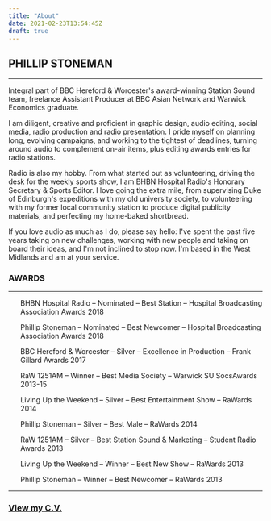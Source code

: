 ```yaml
---
title: "About"
date: 2021-02-23T13:54:45Z
draft: true
---
```

<div id="aboutwrap">
    <div class="container">
		<div class="row">
			<div class="col-lg-6 col-lg-offset-3">
			</div>
		</div><! --/row -->
    </div> <!-- /container -->
</div><! --/aboutwrap -->
<div class="container">
	<div class="row centered mt mb">
		<div class="col-lg-8 col-lg-offset-2">
			<h2>PHILLIP STONEMAN</h2>
			<hr>
			<p>
				Integral part of BBC Hereford &amp; Worcester's award-winning Station Sound team, freelance Assistant Producer at BBC Asian Network and Warwick Economics graduate.
			</p>
			<p>
				I am diligent, creative and proficient in graphic design, audio editing, social media, radio production and radio presentation. I pride myself on planning long, evolving campaigns, and working to the tightest of deadlines, turning around audio to complement on-air items, plus editing awards entries for radio stations. 
				</p>
				<p>
				Radio is also my hobby. From what started out as volunteering, driving the desk for the weekly sports show, I am BHBN Hospital Radio's Honorary Secretary &amp; Sports Editor. I love going the extra mile, from supervising Duke of Edinburgh's expeditions with my old university society, to volunteering with my former local community station to produce digital publicity materials, and perfecting my home-baked shortbread.
			</p>
			<p>
				If you love audio as much as I do, please say hello: I've spent the past five years taking on new challenges, working with new people and taking on board their ideas, and I'm not inclined to stop now. I'm based in the West Midlands and am at your service. 
			</p>
			<h3>AWARDS</h3>
			<hr>
			<p>
				<ul>
					<p>BHBN Hospital Radio – Nominated – Best Station – Hospital Broadcasting Association Awards 2018</p>
					<p>Phillip Stoneman – Nominated – Best Newcomer – Hospital Broadcasting Association Awards 2018</p>
					<p>BBC Hereford &amp; Worcester – Silver – Excellence in Production – Frank Gillard Awards 2017</p>
					<p>RaW 1251AM – Winner – Best Media Society – Warwick SU SocsAwards 2013-15</p>
					<p>Living Up the Weekend – Silver – Best Entertainment Show – RaWards 2014</p>
					<p>Phillip Stoneman – Silver – Best Male – RaWards 2014</p>
					<p>RaW 1251AM – Silver – Best Station Sound &amp; Marketing – Student Radio Awards 2013</p>
					<p>Living Up the Weekend – Winner – Best New Show – RaWards 2013</p>
					<p>Phillip Stoneman – Winner – Best Newcomer – RaWards 2013</p>
				</ul>
			</p>
			<hr>
			<h3><a href="assets/cv.pdf">View my C.V.</a></h3>
		</div>
	</div><! --/row -->
</div><! --/container -->